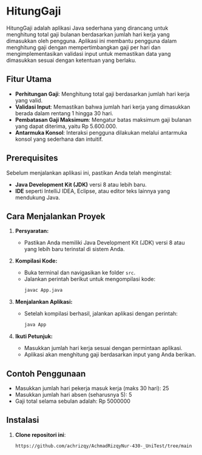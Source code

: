 # HitungGaji

HitungGaji adalah aplikasi Java sederhana yang dirancang untuk menghitung total gaji bulanan berdasarkan jumlah hari kerja yang dimasukkan oleh pengguna. Aplikasi ini membantu pengguna dalam menghitung gaji dengan mempertimbangkan gaji per hari dan mengimplementasikan validasi input untuk memastikan data yang dimasukkan sesuai dengan ketentuan yang berlaku.

## Fitur Utama

- **Perhitungan Gaji**: Menghitung total gaji berdasarkan jumlah hari kerja yang valid.
- **Validasi Input**: Memastikan bahwa jumlah hari kerja yang dimasukkan berada dalam rentang 1 hingga 30 hari.
- **Pembatasan Gaji Maksimum**: Mengatur batas maksimum gaji bulanan yang dapat diterima, yaitu Rp 5.600.000.
- **Antarmuka Konsol**: Interaksi pengguna dilakukan melalui antarmuka konsol yang sederhana dan intuitif.

## Prerequisites

Sebelum menjalankan aplikasi ini, pastikan Anda telah menginstal:

- **Java Development Kit (JDK)** versi 8 atau lebih baru.
- **IDE** seperti IntelliJ IDEA, Eclipse, atau editor teks lainnya yang mendukung Java.

## Cara Menjalankan Proyek

1. **Persyaratan:**
   - Pastikan Anda memiliki Java Development Kit (JDK) versi 8 atau yang lebih baru terinstal di sistem Anda.

2. **Kompilasi Kode:**
   - Buka terminal dan navigasikan ke folder `src`.
   - Jalankan perintah berikut untuk mengompilasi kode:
     ```bash
     javac App.java
     ```

3. **Menjalankan Aplikasi:**
   - Setelah kompilasi berhasil, jalankan aplikasi dengan perintah:
     ```bash
     java App
     ```

4. **Ikuti Petunjuk:**
   - Masukkan jumlah hari kerja sesuai dengan permintaan aplikasi.
   - Aplikasi akan menghitung gaji berdasarkan input yang Anda berikan.


## Contoh Penggunaan
- Masukkan jumlah hari pekerja masuk kerja (maks 30 hari): 25
- Masukkan jumlah hari absen (seharusnya 5): 5
- Gaji total selama sebulan adalah: Rp 5000000

## Instalasi

1. **Clone repositori ini**:
   ```bash
   https://github.com/achrizqy/AchmadRizqyNur-430-_UniTest/tree/main
